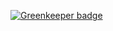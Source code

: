 
[![Greenkeeper badge](https://badges.greenkeeper.io/NordicPlayground/mbed-utils.svg)](https://greenkeeper.io/)
